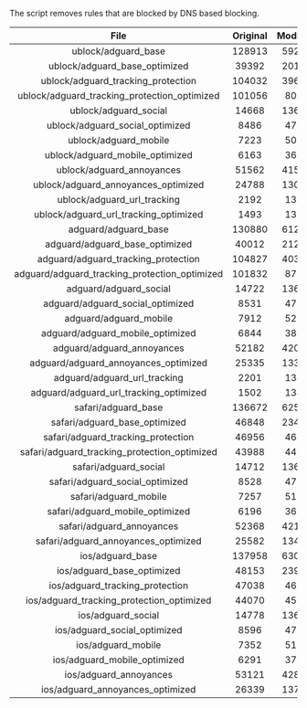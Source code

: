 The script removes rules that are blocked by DNS based blocking.


| File | Original | Modified |
|:----:|:-----:|:-----:|
| ublock/adguard_base | 128913 | 59252 |
| ublock/adguard_base_optimized | 39392 | 20190 |
| ublock/adguard_tracking_protection | 104032 | 39640 |
| ublock/adguard_tracking_protection_optimized | 101056 | 8068 |
| ublock/adguard_social | 14668 | 13606 |
| ublock/adguard_social_optimized | 8486 | 4705 |
| ublock/adguard_mobile | 7223 | 5082 |
| ublock/adguard_mobile_optimized | 6163 | 3632 |
| ublock/adguard_annoyances | 51562 | 41511 |
| ublock/adguard_annoyances_optimized | 24788 | 13084 |
| ublock/adguard_url_tracking | 2192 | 1335 |
| ublock/adguard_url_tracking_optimized | 1493 | 1332 |
| adguard/adguard_base | 130880 | 61280 |
| adguard/adguard_base_optimized | 40012 | 21243 |
| adguard/adguard_tracking_protection | 104827 | 40377 |
| adguard/adguard_tracking_protection_optimized | 101832 | 8789 |
| adguard/adguard_social | 14722 | 13665 |
| adguard/adguard_social_optimized | 8531 | 4751 |
| adguard/adguard_mobile | 7912 | 5263 |
| adguard/adguard_mobile_optimized | 6844 | 3806 |
| adguard/adguard_annoyances | 52182 | 42055 |
| adguard/adguard_annoyances_optimized | 25335 | 13380 |
| adguard/adguard_url_tracking | 2201 | 1343 |
| adguard/adguard_url_tracking_optimized | 1502 | 1340 |
| safari/adguard_base | 136672 | 62528 |
| safari/adguard_base_optimized | 46848 | 23485 |
| safari/adguard_tracking_protection | 46956 | 4644 |
| safari/adguard_tracking_protection_optimized | 43988 | 4498 |
| safari/adguard_social | 14712 | 13649 |
| safari/adguard_social_optimized | 8528 | 4738 |
| safari/adguard_mobile | 7257 | 5119 |
| safari/adguard_mobile_optimized | 6196 | 3663 |
| safari/adguard_annoyances | 52368 | 42164 |
| safari/adguard_annoyances_optimized | 25582 | 13461 |
| ios/adguard_base | 137958 | 63033 |
| ios/adguard_base_optimized | 48153 | 23989 |
| ios/adguard_tracking_protection | 47038 | 4652 |
| ios/adguard_tracking_protection_optimized | 44070 | 4506 |
| ios/adguard_social | 14778 | 13688 |
| ios/adguard_social_optimized | 8596 | 4759 |
| ios/adguard_mobile | 7352 | 5163 |
| ios/adguard_mobile_optimized | 6291 | 3704 |
| ios/adguard_annoyances | 53121 | 42808 |
| ios/adguard_annoyances_optimized | 26339 | 13778 |